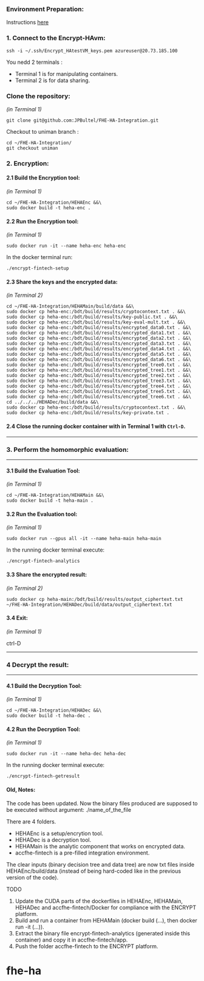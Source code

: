 ### Environment Preparation:
Instructions [here](ENVIRONMENT.md)

### 1. Connect to the Encrypt-HAvm:
```
ssh -i ~/.ssh/Encrypt_HAtestVM_keys.pem azureuser@20.73.185.100
```
You nedd 2 terminals :
- Terminal 1 is for manipulating containers. 
- Terminal 2 is for data sharing.

### Clone the repository:
*(in Terminal 1)*
```
git clone git@github.com:JPBultel/FHE-HA-Integration.git
```

Checkout to uniman branch :
```
cd ~/FHE-HA-Integration/
git checkout uniman
```

### 2. Encryption:

#### 2.1 Build the Encryption tool:
*(in Terminal 1)* 
```
cd ~/FHE-HA-Integration/HEHAEnc &&\
sudo docker build -t heha-enc .
```
#### 2.2 Run the Encryption tool:
*(in Terminal 1)*
```
sudo docker run -it --name heha-enc heha-enc
```
In the docker terminal run:
```
./encrypt-fintech-setup
```

#### 2.3 Share the keys and the encrypted data:
*(in Terminal 2)*
```
cd ~/FHE-HA-Integration/HEHAMain/build/data &&\
sudo docker cp heha-enc:/bdt/build/results/cryptocontext.txt . &&\
sudo docker cp heha-enc:/bdt/build/results/key-public.txt . &&\
sudo docker cp heha-enc:/bdt/build/results/key-eval-mult.txt . &&\
sudo docker cp heha-enc:/bdt/build/results/encrypted_data0.txt . &&\
sudo docker cp heha-enc:/bdt/build/results/encrypted_data1.txt . &&\
sudo docker cp heha-enc:/bdt/build/results/encrypted_data2.txt . &&\
sudo docker cp heha-enc:/bdt/build/results/encrypted_data3.txt . &&\
sudo docker cp heha-enc:/bdt/build/results/encrypted_data4.txt . &&\
sudo docker cp heha-enc:/bdt/build/results/encrypted_data5.txt . &&\
sudo docker cp heha-enc:/bdt/build/results/encrypted_data6.txt . &&\
sudo docker cp heha-enc:/bdt/build/results/encrypted_tree0.txt . &&\
sudo docker cp heha-enc:/bdt/build/results/encrypted_tree1.txt . &&\
sudo docker cp heha-enc:/bdt/build/results/encrypted_tree2.txt . &&\
sudo docker cp heha-enc:/bdt/build/results/encrypted_tree3.txt . &&\
sudo docker cp heha-enc:/bdt/build/results/encrypted_tree4.txt . &&\
sudo docker cp heha-enc:/bdt/build/results/encrypted_tree5.txt . &&\
sudo docker cp heha-enc:/bdt/build/results/encrypted_tree6.txt . &&\
cd ../../../HEHADec/build/data &&\
sudo docker cp heha-enc:/bdt/build/results/cryptocontext.txt . &&\
sudo docker cp heha-enc:/bdt/build/results/key-private.txt .
```

#### 2.4 Close the running docker container with in Terminal 1 with `Ctrl-D`.

************************************************************************************
### 3. Perform the homomorphic evaluation:
************************************************************************************

#### 3.1 Build the Evaluation Tool:
*(in Terminal 1)*
```
cd ~/FHE-HA-Integration/HEHAMain &&\
sudo docker build -t heha-main .
```

#### 3.2 Run the Evaluation tool:
*(in Terminal 1)*
```
sudo docker run --gpus all -it --name heha-main heha-main
```
In the running docker terminal execute:
```
./encrypt-fintech-analytics
```

#### 3.3 Share the encrypted result:
*(in Terminal 2)*
```
sudo docker cp heha-main:/bdt/build/results/output_ciphertext.txt ~/FHE-HA-Integration/HEHADec/build/data/output_ciphertext.txt
```
#### 3.4 Exit:
*(in Terminal 1)*

ctrl-D

************************************************************************************
### 4 Decrypt the result:
************************************************************************************

#### 4.1 Build the Decryption Tool:
*(in Terminal 1)*
```
cd ~/FHE-HA-Integration/HEHADec &&\
sudo docker build -t heha-dec .
```

#### 4.2 Run the Decryption Tool:
*(in Terminal 1)*
```
sudo docker run -it --name heha-dec heha-dec
```
In the running docker terminal execute:
```
./encrypt-fintech-getresult
```


#### Old, Notes:

The code has been updated. Now the binary files produced are supposed to be executed without argument: ./name_of_the_file

There are 4 folders. 
- HEHAEnc is a setup/encrytion tool.
- HEHADec is a decryption tool.
- HEHAMain is the analytic component that works on encrypted data.
- accfhe-fintech is a pre-filled integration environment.

The clear inputs (binary decision tree and data tree) are now txt files inside HEHAEnc/build/data (instead of being hard-coded like in the previous version of the code).

TODO
1) Update the CUDA parts of the dockerfiles in HEHAEnc, HEHAMain, HEHADec and accfhe-fintech/Docker for compliance with the ENCRYPT platform.
2) Build and run a container from HEHAMain (docker build (...), then docker run -it (...)).
3) Extract the binary file encrypt-fintech-analytics (generated inside this container) and copy it in accfhe-fintech/app.
4) Push the folder accfhe-fintech to the ENCRYPT platform.
# fhe-ha
